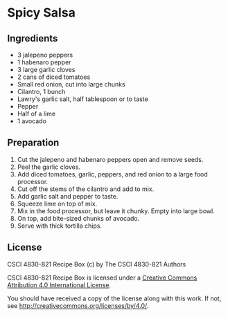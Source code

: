 # Spicy Salsa

## Ingredients

*  3 jalepeno peppers
*  1 habenaro pepper
*  3 large garlic cloves
*  2 cans of diced tomatoes
*  Small red onion, cut into large chunks
*  Cilantro, 1 bunch
*  Lawry's garlic salt, half tablespoon or to taste
*  Pepper
*  Half of a lime
*  1 avocado 

## Preparation

1.  Cut the jalepeno and habenaro peppers open and remove seeds.
2.  Peel the garlic cloves.
3.  Add diced tomatoes, garlic, peppers, and red onion to a large food
    processor. 
4.  Cut off the stems of the cilantro and add to mix.
5.  Add garlic salt and pepper to taste.
6.  Squeeze lime on top of mix.
7.  Mix in the food processor, but leave it chunky. Empty into large bowl.
8.  On top, add bite-sized chunks of avocado.
9.  Serve with thick tortilla chips.

## License

CSCI 4830-821 Recipe Box (c) by The CSCI 4830-821 Authors

CSCI 4830-821 Recipe Box is licensed under a [Creative Commons Attribution 4.0
International License](http://creativecommons.org/licenses/by/4.0/).

You should have received a copy of the license along with this
work.  If not, see <http://creativecommons.org/licenses/by/4.0/>.
